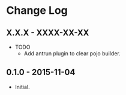 # Change Log

## X.X.X - XXXX-XX-XX

* TODO
    * Add antrun plugin to clear pojo builder.
 
## 0.1.0 - 2015-11-04

* Initial.
